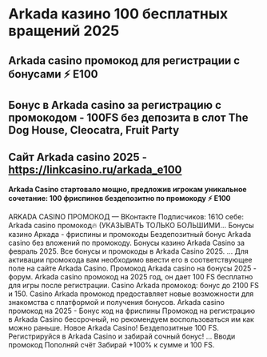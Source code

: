 # Arkada казино 100 бесплатных вращений 2025

## Arkada casino промокод для регистрации с бонусами ⚡️ E100

## Бонус в Arkada casino за регистрацию с промокодом - 100FS без депозита в слот The Dog House, Cleocatra, Fruit Party

## Сайт Arkada casino 2025 - https://linkcasino.ru/arkada_e100

**Arkada Casino стартовало мощно, предложив игрокам уникальное сочетание: 100 фриспинов бездепозитно по промокоду ⚡️ E100**



ARKADA CASINO ПРОМОКОД — ВКонтакте
Подписчиков: 161О себе: Arkada casino промокод🔥 (УКАЗЫВАТЬ ТОЛЬКО БОЛЬШИМИ...
Бонусы казино Аркада - фриспины и промокоды
Бездепозитный бонус Arkada casino без вложений по промокоду.
Бонусы казино Arkada Casino за февраль 2025.
Все бонусы и промокоды в Arkada Casino 2025. ... Для активации промокода вам необходимо ввести его в соответствующее поле на сайте Arkada Casino.
Промокод Arkada casino на бонусы 2025 - форум.
Arkada casino промокод на 2025 год, он дает 100 FS бесплатно для игры после регистрации.
Casino Arkada промокод: бонус до 2100 FS и 150.
Casino Arkada промокод предоставляет новые возможности для знакомства с платформой и получения бонусов.
Arkada casino промокод на 2025 - Бонус код на фриспины
Промокод на регистрацию в Arkada Casino бессрочный, но рекомендуем воспользоваться им как можно раньше.
Новое Arkada Casino! Бездепозитные 100 FS.
Регистрируйся в Arkada Casino и забирай сочный бонус! ... Вводи промокод Пополняй счёт Забирай +100% к сумме и 100 FS.
